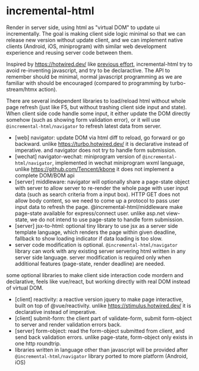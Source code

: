 # incremental-html

Render in server side, using html as "virtual DOM" to update ui incrementally. The goal is making client side logic minimal so that we can release new version without update client, and we can implement native clients (Android, iOS, miniprogram) with similar web development experience and reusing server code between them.

Inspired by https://hotwired.dev/ like [previous effort](https://github.com/taowen/awesome-html), incremental-html try to avoid re-inventing javascript, and try to be declaractive. The API to remember should be minimal, normal javascript programming as we are familiar with should be encouraged (compared to programming by turbo-stream/htmx action).

There are several independent libraries to load/reload html without whole page refresh (just like F5, but without trashing client side input and state). When client side code handle some input, it either update the DOM directly somehow (such as showing form validation error), or it will use `@incremental-html/navigator` to refresh latest data from server.

* [web] navigator: update DOM via html diff to reload, go forward or go backward. unlike https://turbo.hotwired.dev/ it is declarative instead of imperative. and navigator does not try to handle form submission.
* [wechat] navigator-wechat: miniprogram version of `@incremental-html/navigator`, implemented in wechat miniprogram wxml language, unlike https://github.com/Tencent/kbone it does not implement a complete DOM/BOM api 
* [server] middleware: navigator will optionally share a page-state object with server to allow server to re-render the whole page with user input data (such as search criteria from a input box). HTTP GET does not allow body content, so we need to come up a protocol to pass user input data to refresh the page. @incremental-html/middleware make page-state available for express/connect user. unlike asp.net view-state, we do not intend to use page-state to handle form submission.
* [server] jsx-to-html: optional tiny library to use jsx as a server side template language, which renders the page within given deadline, fallback to show loading indicator if data loading is too slow.
* server code modification is optional. `@incremental-html/navigator` library can work with any existing server servering html written in any server side language. server modification is required only when additional features (page-state, render deadline) are needed. 

some optional libraries to make client side interaction code mordern and declarative, feels like vue/react, but working directly with real DOM instead of virtual DOM.

* [client] reactivity: a reactive version jquery to make page interactive, built on top of @vue/reactivity. unlike https://stimulus.hotwired.dev/ it is declarative instead of imperative.
* [client] submit-form: the client part of validate-form, submit form-object to server and render validation errors back.
* [server] form-object: read the form-object submitted from client, and send back validation errors. unlike page-state, form-object only exists in one http roundtrip.
* libraries written in language other than javascript will be provided after `@incremental-html/navigator` library ported to more platform (Android, iOS)